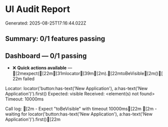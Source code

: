 # UI Audit Report

Generated: 2025-08-25T17:16:44.022Z

## Summary: 0/1 features passing

## Dashboard — 0/1 passing

- ❌ **Quick actions available** — [2mexpect([22m[31mlocator[39m[2m).[22mtoBeVisible[2m()[22m failed

Locator:  locator('button:has-text(\'New Application\'), a:has-text(\'New Application\')').first()
Expected: visible
Received: <element(s) not found>
Timeout:  10000ms

Call log:
[2m  - Expect "toBeVisible" with timeout 10000ms[22m
[2m  - waiting for locator('button:has-text(\'New Application\'), a:has-text(\'New Application\')').first()[22m


